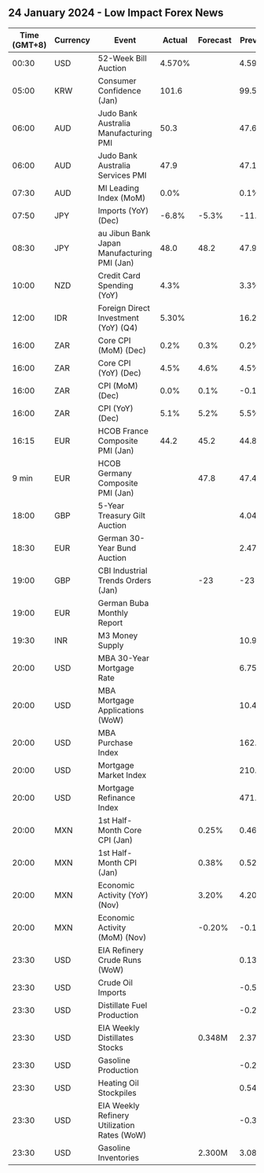 ## 24 January 2024 - Low Impact Forex News

| Time (GMT+8) | Currency | Event | Actual | Forecast | Previous |
|------|----------|-------|--------|----------|----------|
| 00:30 | USD | 52-Week Bill Auction | 4.570% |  | 4.595% |
| 05:00 | KRW | Consumer Confidence (Jan) | 101.6 |  | 99.5 |
| 06:00 | AUD | Judo Bank Australia Manufacturing PMI | 50.3 |  | 47.6 |
| 06:00 | AUD | Judo Bank Australia Services PMI | 47.9 |  | 47.1 |
| 07:30 | AUD | MI Leading Index (MoM) | 0.0% |  | 0.1% |
| 07:50 | JPY | Imports (YoY) (Dec) | -6.8% | -5.3% | -11.9% |
| 08:30 | JPY | au Jibun Bank Japan Manufacturing PMI (Jan) | 48.0 | 48.2 | 47.9 |
| 10:00 | NZD | Credit Card Spending (YoY) | 4.3% |  | 3.3% |
| 12:00 | IDR | Foreign Direct Investment (YoY) (Q4) | 5.30% |  | 16.20% |
| 16:00 | ZAR | Core CPI (MoM) (Dec) | 0.2% | 0.3% | 0.2% |
| 16:00 | ZAR | Core CPI (YoY) (Dec) | 4.5% | 4.6% | 4.5% |
| 16:00 | ZAR | CPI (MoM) (Dec) | 0.0% | 0.1% | -0.1% |
| 16:00 | ZAR | CPI (YoY) (Dec) | 5.1% | 5.2% | 5.5% |
| 16:15 | EUR | HCOB France Composite PMI (Jan) | 44.2 | 45.2 | 44.8 |
| 9 min | EUR | HCOB Germany Composite PMI (Jan) |  | 47.8 | 47.4 |
| 18:00 | GBP | 5-Year Treasury Gilt Auction |  |  | 4.041% |
| 18:30 | EUR | German 30-Year Bund Auction |  |  | 2.470% |
| 19:00 | GBP | CBI Industrial Trends Orders (Jan) |  | -23 | -23 |
| 19:00 | EUR | German Buba Monthly Report |  |  |  |
| 19:30 | INR | M3 Money Supply |  |  | 10.9% |
| 20:00 | USD | MBA 30-Year Mortgage Rate |  |  | 6.75% |
| 20:00 | USD | MBA Mortgage Applications (WoW) |  |  | 10.4% |
| 20:00 | USD | MBA Purchase Index |  |  | 162.2 |
| 20:00 | USD | Mortgage Market Index |  |  | 210.5 |
| 20:00 | USD | Mortgage Refinance Index |  |  | 471.2 |
| 20:00 | MXN | 1st Half-Month Core CPI (Jan) |  | 0.25% | 0.46% |
| 20:00 | MXN | 1st Half-Month CPI (Jan) |  | 0.38% | 0.52% |
| 20:00 | MXN | Economic Activity (YoY) (Nov) |  | 3.20% | 4.20% |
| 20:00 | MXN | Economic Activity (MoM) (Nov) |  | -0.20% | -0.10% |
| 23:30 | USD | EIA Refinery Crude Runs (WoW) |  |  | 0.135M |
| 23:30 | USD | Crude Oil Imports |  |  | -0.528M |
| 23:30 | USD | Distillate Fuel Production |  |  | -0.265M |
| 23:30 | USD | EIA Weekly Distillates Stocks |  | 0.348M | 2.370M |
| 23:30 | USD | Gasoline Production |  |  | -0.291M |
| 23:30 | USD | Heating Oil Stockpiles |  |  | 0.542M |
| 23:30 | USD | EIA Weekly Refinery Utilization Rates (WoW) |  |  | -0.3% |
| 23:30 | USD | Gasoline Inventories |  | 2.300M | 3.083M |
